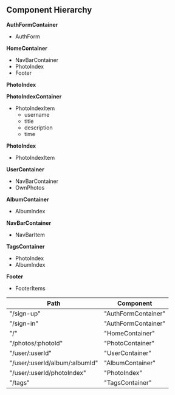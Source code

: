 ## Component Hierarchy

**AuthFormContainer**
  - AuthForm

**HomeContainer**
  - NavBarContainer
  - PhotoIndex
  - Footer

**PhotoIndex**

**PhotoIndexContainer**
  - PhotoIndexItem
    + username
    + title
    + description
    + time

**PhotoIndex**
  - PhotoIndexItem

**UserContainer**
  - NavBarContainer
  - OwnPhotos

**AlbumContainer**
  - AlbumIndex

**NavBarContainer**
  - NavBarItem

**TagsContainer**
  - PhotoIndex
  - AlbumIndex


**Footer**
  - FooterItems


|Path   | Component   |
|-------|-------------|
| "/sign-up" | "AuthFormContainer" |
| "/sign-in" | "AuthFormContainer" |
| "/" | "HomeContainer" |
| "/photos/:photoId" | "PhotoContainer" |
| "/user/:userId" | "UserContainer" |
| "/user/:userId/album/:albumId" | "AlbumContainer" |
| "/user/:userId/photoIndex" | "PhotoIndex" |
| "/tags" | "TagsContainer" |
